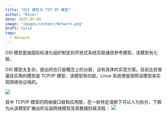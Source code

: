 ```yaml
---
title: "OSI 模型与 TCP-IP 模型"
author: "Roser"
date: 2025-05-09
image: "images/content/Network.png"
draft: false
tags:
  - Network
---
```

OSI 模型是由国际标准化组织制定的开放式系统互联通信参考模型，该模型有七层。

OSI 模型太复杂，提出的也只是概念上的分层，没有具体的实现方案。目前比较普遍且实用的模型是 TCP/IP 模型，该模型有四层。Linux 系统便是按照该模型来实现网络协议栈的。

![](images/OSI与TCP.webp)

其中 TCP/IP 模型的网络接口层和应用层，在一些特定请款下可以人为拆分，下图为从该模型扩展出的五层网络模型及其数据封装流程：
![](images/五层模型层级传输过程.png)